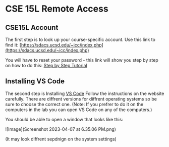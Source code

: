 # CSE 15L Remote Access

## CSE15L Account 
The first step is to look up your course-specific account. Use this link to find it:
[https://sdacs.ucsd.edu/~icc/index.php](https://sdacs.ucsd.edu/~icc/index.php)

You will have to reset your password - this link will show you step by step on how to do this: [Step by Step Tutorial](https://drive.google.com/file/d/17IDZn8Qq7Q0RkYMxdiIR0o6HJ3B5YqSW/view)

## Installing VS Code
The second step is Installing [VS Code](https://code.visualstudio.com/)
Follow the instructions on the website carefully.
There are diffrent versions for diffrent operating systems so be sure to choose the correct one.
(Note: If you prefrer to do it on the computers in the lab you can open VS Code on any of the computers.)

You should be able to open a window that looks like this:

![Image](Screenshot 2023-04-07 at 6.35.06 PM.png)

(It may look diffrent sepdnign on the system settings)
